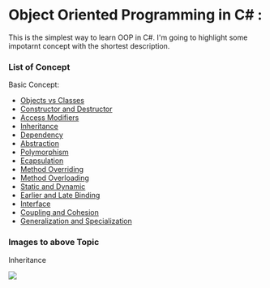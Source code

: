 # Object Oriented Programming in C# :

This is the simplest way to learn OOP in C#. I'm going to highlight some impotarnt concept with the shortest description.

### List of Concept

Basic Concept:

* [Objects vs Classes]()
* [Constructor and Destructor]()
* [Access Modifiers]()
* [Inheritance](https://github.com/SUDOARSDEV/OOP_CSharp/tree/main/T4_Inheritance)
* [Dependency]()
* [Abstraction]()
* [Polymorphism]()
* [Ecapsulation]() 
* [Method Overriding]()
* [Method Overloading]()
* [Static and Dynamic]()
* [Earlier and Late Binding]()
* [Interface]()
* [Coupling and Cohesion]()
* [Generalization and Specialization]()


### Images to above Topic

Inheritance


![](https://github.com/SUDOARSDEV/OOP_CSharp/tree/main/T4_Inheritance/1.png)

